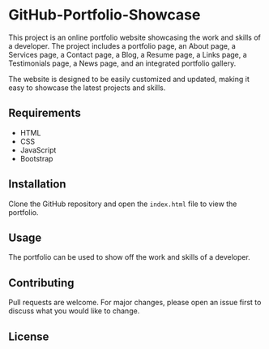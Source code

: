# GitHub-Portfolio-Showcase

This project is an online portfolio website showcasing the work and skills of a developer. The project includes a portfolio page, an About page, a Services page, a Contact page, a Blog, a Resume page, a Links page, a Testimonials page, a News page, and an integrated portfolio gallery.

The website is designed to be easily customized and updated, making it easy to showcase the latest projects and skills.

## Requirements

* HTML
* CSS
* JavaScript
* Bootstrap

## Installation

Clone the GitHub repository and open the `index.html` file to view the portfolio.

## Usage

The portfolio can be used to show off the work and skills of a developer.

## Contributing

Pull requests are welcome. For major changes, please open an issue first to discuss what you would like to change.

## License
